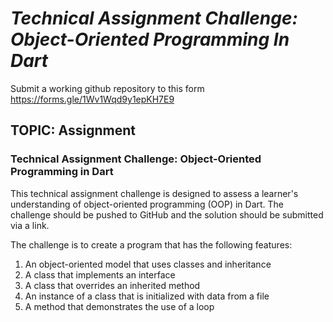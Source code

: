# _Technical Assignment Challenge: Object-Oriented Programming In Dart_

Submit a working github repository to this form  <https://forms.gle/1Wv1Wqd9y1epKH7E9>

## TOPIC: Assignment

### Technical Assignment Challenge: Object-Oriented Programming in Dart

This technical assignment challenge is designed to assess a learner's understanding of object-oriented programming (OOP) in Dart. The challenge should be pushed to GitHub and the solution should be submitted via a link.

The challenge is to create a program that has the following features:

1. An object-oriented model that uses classes and inheritance
2. A class that implements an interface
3. A class that overrides an inherited method
4. An instance of a class that is initialized with data from a file
5. A method that demonstrates the use of a loop
